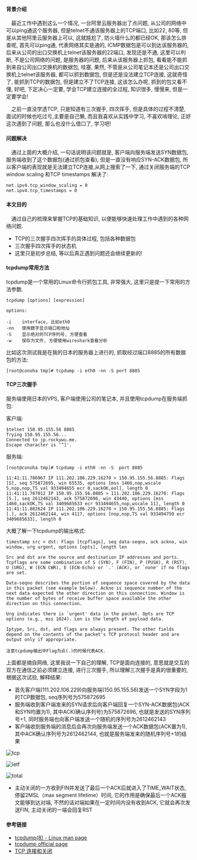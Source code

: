 #### 背景介绍

&emsp;最近工作中遇到这么一个情况, 一台阿里云服务器出了点问题, 从公司的网络中可以ping通这个服务器, 但是telnet不通该服务器上的TCP端口, 比如22, 80等, 但是从其他阿里云服务器上可以, 这就尴尬了, 防火墙什么的都已经OK, 那该怎么排查呢, 首先可以ping通, 代表网络其实是通的, ICMP数据包是可以到达该服务器的, 后来从公司的出口交换机上telnet该服务器的22端口, 发现还是不通, 这里可以判断, 不是公司网络的问题, 是服务器的问题, 后来从该服务器上抓包, 看看能不能抓到来自公司出口交换机的数据包, 哇塞, 果然, 不管是从公司笔记本还是公司出口交换机上telnet该服务器, 都可以抓到数据包, 但是还是没法建立TCP连接, 这就奇怪了, 能抓到TCP的数据包, 但是建立不了TCP连接, 这该怎么办呢, 抓到的包又看不懂, 好吧, 下定决心一定要, 学会TCP建立连接的全过程, 知识很多, 慢慢来, 但是一定要学会!

&emsp;之前一直没学透TCP, 只是知道有三次握手, 四次挥手, 但是具体的过程不清楚, 面试的时候也吃过亏,主要是自己懒, 而且我喜欢从实践中学习, 不喜欢啃理论, 正好这次遇到了问题, 那么也没什么借口了, 学习吧!

#### 问题解决

&emsp;通过上面的大概介绍, 一句话说明该问题就是, 客户端向服务端发送SYN数据包, 服务端收到了这个数据包(通过抓包查看), 但是一直没有响应SYN-ACK数据包, 所以客户端的表现就是无法建立TCP连接,从网上搜索了一下, 通过关闭服务端的TCP window scaling 和TCP timestamps 解决了:

```
net.ipv4.tcp_window_scaling = 0
net.ipv4.tcp_timestamps = 0
```


#### 本文目的

&emsp;通过自己的梳理来掌握TCP的基础知识, 以便能够快速处理工作中遇到的各种网络问题.

* TCP的三次握手四次挥手的具体过程, 包括各种数据包
* 三次握手四次挥手的状态机
* 这里只是初步总结, 等以后真正遇到问题还会继续更新的!

#### tcpdump常用方法

tcpdump是一个常用的Linux命令行抓包工具, 非常强大, 这里只是提一下常用的方法参数.

```
tcpdump [options] [expression]

options:

-i    interface, 比如eth0
-nn   使用数字显示端口和地址
-S    显示绝对的TCP序列号, 方便查看
-w    保存为文件, 方便使用wireshark查看分析 

```

比如这次测试我是在我的日本的服务器上进行的, 抓取经过端口8885的所有数据包的方法:

```
[root@conoha tmp]# tcpdump -i eth0 -nn -S port 8885
```

#### TCP三次握手

服务端使用日本的VPS, 客户端使用公司的笔记本, 并且使用tcpdump在服务端抓包:

客户端:

```
$telnet 150.95.155.56 8885
Trying 150.95.155.56...
Connected to jp.rockywu.me.
Escape character is '^]'.
```

服务端:

```
[root@conoha tmp]# tcpdump -i eth0 -nn -S  port 8885

11:41:11.786967 IP 111.202.106.229.16270 > 150.95.155.56.8885: Flags [S], seq 575872695, win 65535, options [mss 1460,nop,wscale 5,nop,nop,TS val 933494655 ecr 0,sackOK,eol], length 0
11:41:11.787012 IP 150.95.155.56.8885 > 111.202.106.229.16270: Flags [S.], seq 2612462143, ack 575872696, win 43440, options [mss 1460,sackOK,TS val 3409685633 ecr 933494655,nop,wscale 11], length 0
11:41:11.882624 IP 111.202.106.229.16270 > 150.95.155.56.8885: Flags [.], ack 2612462144, win 4117, options [nop,nop,TS val 933494750 ecr 3409685633], length 0
```

大概了解一下tcpdump的输出格式:

```
timestamp src > dst: Flags [tcpflags], seq data-seqno, ack ackno, win window, urg urgent, options [opts], length len

Src and dst are the source and destination IP addresses and ports. Tcpflags are some combination of S (SYN), F (FIN), P (PUSH), R (RST), U (URG), W (ECN CWR), E (ECN-Echo) or `.' (ACK), or `none' if no flags are set.

Data-seqno describes the portion of sequence space covered by the data in this packet (see example below). Ackno is sequence number of the next data expected the other direction on this connection. Window is the number of bytes of receive buffer space available the other direction on this connection.

Urg indicates there is `urgent' data in the packet. Opts are TCP options (e.g., mss 1024). Len is the length of payload data.

Iptype, Src, dst, and flags are always present. The other fields depend on the contents of the packet's TCP protocol header and are output only if appropriate.

注意tcpdump输出中Flag为点(.)的时候代表ACK.
```

上面都是摘自网络, 这里我说一下自己的理解, TCP是面向连接的, 意思就是交互的双方在通信之前必须建立连接, 进行三次握手, 所以理解三次握手是真的很重要的,根据这次试验, 解释结果:

* 首先客户端(111.202.106.229)向服务端(150.95.155.56)发送一个SYN字段为1的TCP数据包, seq序列号为575872695
* 服务端收到客户端发来的SYN请求后向客户端回复一个SYN-ACK数据包(ACK和SYN均置为1), 其中ACK(确认序列号)为575872696, 也就是发送的SYN序列号+1, 同时服务端也向客户端发送一个随机的序列号为2612462143
* 客户端收到服务端的消息后会再次向服务端发送一个ACK数据包(ACK置为1), 其中ACK确认序列号为2612462144, 也就是服务端发来的随机序列号+1的结果

![tcp](https://user-images.githubusercontent.com/7486508/31422667-f37990ba-ae14-11e7-8d5e-3b267b2a78b0.png)

![ietf](https://user-images.githubusercontent.com/7486508/31433198-360db5b8-ae3e-11e7-9c63-cc1180e2dbb4.png)

![total](https://user-images.githubusercontent.com/7486508/31476940-c0e8c96c-aece-11e7-872e-b0198b1dd704.png)

* 主动关闭的一方收到FIN并发送了最后一个ACK后就进入了TIME_WAIT状态, 停留2MSL（max segment lifetime）时间, 它的作用是确保最后一个ACK报文能够到达对端, 不然的话对端如果在一定时间内没有收到ACK, 它就会再次发送FIN, 主动关闭的一端会回复RST






#### 参考链接

* [tcpdump(8) - Linux man page](https://linux.die.net/man/8/tcpdump)
* [tcpdump official page](http://www.tcpdump.org/tcpdump_man.html)
* [TCP 连接和关闭](http://anonymalias.github.io/2017/04/07/tcp-create-close-note/)